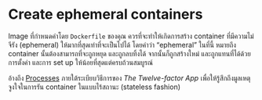 # Create ephemeral containers
Image ที่กำหนดค่าโดย `Dockerfile` ของคุณ ควรที่จะทำให้เกิดการสร้าง container ที่มีความไม่จีรัง (ephemeral) ให้มากที่สุดเท่าที่จะเป็นไปได้ โดยคำว่า “ephemeral” ในที่นี้ หมายถึง container นั้นต้องสามารถที่จะถูกหยุด และถูกลบทิ้งได้ จากนั้นก็ถูกสร้างใหม่ และถูกแทนที่ได้ด้วยการตั้งค่า และการ set up ให้น้อยที่สุดแต่ครบถ้วนสมบูรณ์ 

อ้างถึง [Processes](https://12factor.net/processes) ภายใต้ระเบียบวิธีการของ *The Twelve-factor App* เพื่อให้รู้สึกถึงมูลเหตุจูงใจในการรัน container ในแบบไร้สถานะ (stateless fashion)